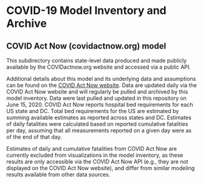 # COVID-19 Model Inventory and Archive

## COVID Act Now (covidactnow.org) model

This subdirectory contains state-level data produced and made publicly available by the COVIDactnow.org website and accessed via a public API.

Additional details about this model and its underlying data and assumptions can be found on the [COVID Act Now website](https://covidactnow.org/). Data are updated daily via the COVID Act Now website and will regularly be pulled and archived by this model inventory. Data were last pulled and updated in this repository on June 15, 2020. COVID Act Now reports hospital bed requirements for each US state and DC. Total bed requirements for the US are estimated by summing available estimates as reported across states and DC. Estimates of daily fatalities were calculated based on reported cumulative fatalities per day, assuming that all measurements reported on a given day were as of the end of that day. 

Estimates of daily and cumulative fatalities from COVID Act Now are currently excluded from visualizations in the model inventory, as these results are only accessible via the COVID Act Now API (e.g., they are not displayed on the COVID Act Now website), and differ from similar modeling results available from other data sources.